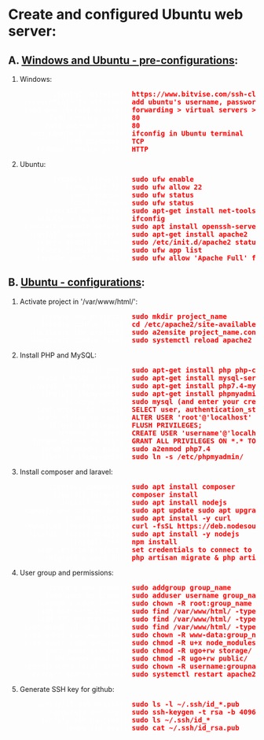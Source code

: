 # Create and configured Ubuntu web server:

## A. <u>Windows and Ubuntu - pre-configurations</u>:

1. Windows:

    <span style="color:red; font-weight:bold;">
        <pre>
    <span style="color:white; font-weight:normal;">       (install bitvise):</span> https://www.bitvise.com/ssh-client-download
    <span style="color:white; font-weight:normal;">(credentials to bitvise):</span> add ubuntu's username, password and IP address to bitvise
    <span style="color:white; font-weight:normal;">(add new virtual server):</span> forwarding > virtual servers > add new
    <span style="color:white; font-weight:normal;">      (add service port):</span> 80
    <span style="color:white; font-weight:normal;">     (add internal port):</span> 80
    <span style="color:white; font-weight:normal;"> (add ubuntu IP address):</span> ifconfig in Ubuntu terminal
    <span style="color:white; font-weight:normal;">          (add protocol):</span> TCP
    <span style="color:white; font-weight:normal;">   (common service port):</span> HTTP</pre>
    </span>

2. Ubuntu:

    <span style="color:red; font-weight:bold;">
        <pre>
    <span style="color:white; font-weight:normal;">       (enable firewall):</span> sudo ufw enable
    <span style="color:white; font-weight:normal;">          (open port 22):</span> sudo ufw allow 22
    <span style="color:white; font-weight:normal;">           (port status):</span> sudo ufw status
    <span style="color:white; font-weight:normal;">           (port status):</span> sudo ufw status
    <span style="color:white; font-weight:normal;">     (install net tools):</span> sudo apt-get install net-tools
    <span style="color:white; font-weight:normal;">   (ubuntu's ip address):</span> ifconfig
    <span style="color:white; font-weight:normal;">(install openssh server):</span> sudo apt install openssh-server
    <span style="color:white; font-weight:normal;"> (install apache server):</span> sudo apt-get install apache2
    <span style="color:white; font-weight:normal;">   (check apache status):</span> sudo /etc/init.d/apache2 status
    <span style="color:white; font-weight:normal;">   (check firewall apps):</span> sudo ufw app list
    <span style="color:white; font-weight:normal;">   (apache port for ssl):</span> sudo ufw allow 'Apache Full' for ssl connection</pre>
    </span>

## B. <u>Ubuntu - configurations</u>:

1. Activate project in '/var/www/html/':
   
    <span style="color:red; font-weight:bold;">
        <pre>
    <span style="color:white; font-weight:normal;">    (create new project):</span> sudo mkdir project_name
    <span style="color:white; font-weight:normal;">    (create config file):</span> cd /etc/apache2/site-available & nano project_name.conf
    <span style="color:white; font-weight:normal;">  (activate the project):</span> sudo a2ensite project_name.conf
    <span style="color:white; font-weight:normal;">  (activate config file):</span> sudo systemctl reload apache2</pre>
    </span>

2. Install PHP and MySQL:

    <span style="color:red; font-weight:bold;">
        <pre>
    <span style="color:white; font-weight:normal;">           (install php):</span> sudo apt-get install php php-cgi libapache2-mod-php php-mbstring php-all-dev
    <span style="color:white; font-weight:normal;">  (install MySQL server):</span> sudo apt-get install mysql-server
    <span style="color:white; font-weight:normal;"> (install php for mysql):</span> sudo apt-get install php7.4-mysql
    <span style="color:white; font-weight:normal;">    (install phpmyadmin):</span> sudo apt-get install phpmyadmin (select apache2 and dbconfig-common no)
    <span style="color:white; font-weight:normal;">          (access mysql):</span> sudo mysql (and enter your credentials)
    <span style="color:white; font-weight:normal;">  (root access to mysql):</span> SELECT user, authentication_string, host FROM mysql.user;
    <span style="color:white; font-weight:normal;">   (auth_string to root):</span> ALTER USER 'root'@'localhost' IDENTIFIED WITH mysql_native_password BY 'your_password_here';
    <span style="color:white; font-weight:normal;">      (flush privileges):</span> FLUSH PRIVILEGES;
    <span style="color:white; font-weight:normal;">        (create db user):</span> CREATE USER 'username'@'localhost' IDENTIFIED BY 'password';
    <span style="color:white; font-weight:normal;">  (grant access to user):</span> GRANT ALL PRIVILEGES ON *.* TO 'username'@'localhost' WITH GRANT OPTION;
    <span style="color:white; font-weight:normal;">    (enable apache mods):</span> sudo a2enmod php7.4
    <span style="color:white; font-weight:normal;">    (link to phpmyadmin):</span> sudo ln -s /etc/phpmyadmin/</pre>
    </span>

3. Install composer and laravel:

    <span style="color:red; font-weight:bold;">
        <pre>
    <span style="color:white; font-weight:normal;">      (install composer):</span> sudo apt install composer
    <span style="color:white; font-weight:normal;">       (install laravel):</span> composer install
    <span style="color:white; font-weight:normal;">        (install nodejs):</span> sudo apt install nodejs
    <span style="color:white; font-weight:normal;">(update and upgrade apt):</span> sudo apt update sudo apt upgrade
    <span style="color:white; font-weight:normal;">          (install curl):</span> sudo apt install -y curl
    <span style="color:white; font-weight:normal;">(download latest nodejs):</span> curl -fsSL https://deb.nodesource.com/setup_16.x | sudo -E bash -
    <span style="color:white; font-weight:normal;"> (install latest nodejs):</span> sudo apt install -y nodejs
    <span style="color:white; font-weight:normal;">           (install npm):</span> npm install
    <span style="color:white; font-weight:normal;">   (add .env to project):</span> set credentials to connect to the database
    <span style="color:white; font-weight:normal;">     (migrate & seed db):</span> php artisan migrate & php artisan db:seed</pre>
    </span>

4. User group and permissions:

    <span style="color:red; font-weight:bold;">
        <pre>
    <span style="color:white; font-weight:normal;">      (create new group):</span> sudo addgroup group_name
    <span style="color:white; font-weight:normal;">     (add user to group):</span> sudo adduser username group_name
    <span style="color:white; font-weight:normal;">   (change folder owner):</span> sudo chown -R root:group_name /var/www/html/
    <span style="color:white; font-weight:normal;">   (add 664 permissions):</span> sudo find /var/www/html/ -type f -exec chmod 664 {} \;
    <span style="color:white; font-weight:normal;">   (add 775 permissions):</span> sudo find /var/www/html/ -type f -exec chmod 775 {} \; (BAD PRACTICE: sudo chmod 777 /var/www/html -R)
    <span style="color:white; font-weight:normal;">(set group id up & SGIG):</span> sudo find /var/www/html/ -type f -exec chmod g+s {} \;
    <span style="color:white; font-weight:normal;">(set owner for www-data):</span> sudo chown -R www-data:group_name /var/www/html/
    <span style="color:white; font-weight:normal;">(set owner node_modules):</span> sudo chmod -R u+x node_modules/
    <span style="color:white; font-weight:normal;">     (set owner storage):</span> sudo chmod -R ugo+rw storage/
    <span style="color:white; font-weight:normal;">     ( set owner public):</span> sudo chmod -R ugo+rw public/
    <span style="color:white; font-weight:normal;">(permissions local user):</span> sudo chown -R username:groupname /path/to/directory
    <span style="color:white; font-weight:normal;"> (restart apache server):</span> sudo systemctl restart apache2</pre>
    </span>

5. Generate SSH key for github:

    <span style="color:red; font-weight:bold;">
        <pre>
    <span style="color:white; font-weight:normal;">  (verify if ssh exists):</span> sudo ls -l ~/.ssh/id_*.pub
    <span style="color:white; font-weight:normal;">      (generate ssh key):</span> sudo ssh-keygen -t rsa -b 4096 -C "your_email@domain.com"
    <span style="color:white; font-weight:normal;">    (verify ssh pairing):</span> sudo ls ~/.ssh/id_*
    <span style="color:white; font-weight:normal;">          (copy ssh key):</span> sudo cat ~/.ssh/id_rsa.pub</pre>
    </span>